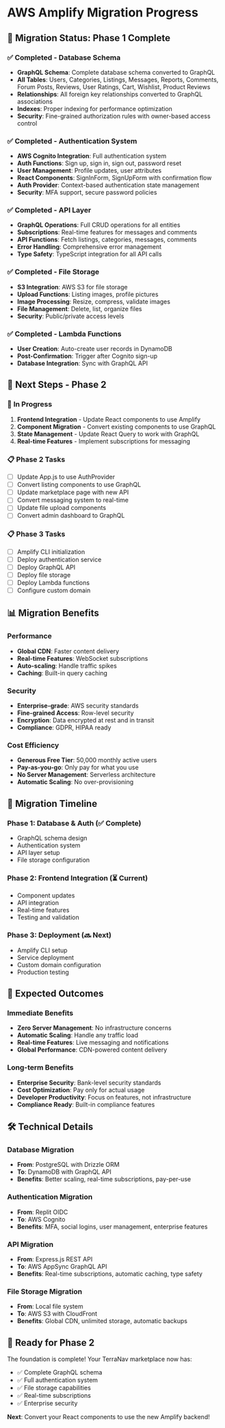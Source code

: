 # AWS Amplify Migration Progress

## 🚀 Migration Status: **Phase 1 Complete**

### ✅ **Completed - Database Schema**
- **GraphQL Schema**: Complete database schema converted to GraphQL
- **All Tables**: Users, Categories, Listings, Messages, Reports, Comments, Forum Posts, Reviews, User Ratings, Cart, Wishlist, Product Reviews
- **Relationships**: All foreign key relationships converted to GraphQL associations
- **Indexes**: Proper indexing for performance optimization
- **Security**: Fine-grained authorization rules with owner-based access control

### ✅ **Completed - Authentication System**
- **AWS Cognito Integration**: Full authentication system
- **Auth Functions**: Sign up, sign in, sign out, password reset
- **User Management**: Profile updates, user attributes
- **React Components**: SignInForm, SignUpForm with confirmation flow
- **Auth Provider**: Context-based authentication state management
- **Security**: MFA support, secure password policies

### ✅ **Completed - API Layer**
- **GraphQL Operations**: Full CRUD operations for all entities
- **Subscriptions**: Real-time features for messages and comments
- **API Functions**: Fetch listings, categories, messages, comments
- **Error Handling**: Comprehensive error management
- **Type Safety**: TypeScript integration for all API calls

### ✅ **Completed - File Storage**
- **S3 Integration**: AWS S3 for file storage
- **Upload Functions**: Listing images, profile pictures
- **Image Processing**: Resize, compress, validate images
- **File Management**: Delete, list, organize files
- **Security**: Public/private access levels

### ✅ **Completed - Lambda Functions**
- **User Creation**: Auto-create user records in DynamoDB
- **Post-Confirmation**: Trigger after Cognito sign-up
- **Database Integration**: Sync with GraphQL API

## 🔧 **Next Steps - Phase 2**

### 🚧 **In Progress**
1. **Frontend Integration** - Update React components to use Amplify
2. **Component Migration** - Convert existing components to use GraphQL
3. **State Management** - Update React Query to work with GraphQL
4. **Real-time Features** - Implement subscriptions for messaging

### 📋 **Phase 2 Tasks**
- [ ] Update App.js to use AuthProvider
- [ ] Convert listing components to use GraphQL
- [ ] Update marketplace page with new API
- [ ] Convert messaging system to real-time
- [ ] Update file upload components
- [ ] Convert admin dashboard to GraphQL

### 📋 **Phase 3 Tasks**
- [ ] Amplify CLI initialization
- [ ] Deploy authentication service
- [ ] Deploy GraphQL API
- [ ] Deploy file storage
- [ ] Deploy Lambda functions
- [ ] Configure custom domain

## 📊 **Migration Benefits**

### **Performance**
- **Global CDN**: Faster content delivery
- **Real-time Features**: WebSocket subscriptions
- **Auto-scaling**: Handle traffic spikes
- **Caching**: Built-in query caching

### **Security**
- **Enterprise-grade**: AWS security standards
- **Fine-grained Access**: Row-level security
- **Encryption**: Data encrypted at rest and in transit
- **Compliance**: GDPR, HIPAA ready

### **Cost Efficiency**
- **Generous Free Tier**: 50,000 monthly active users
- **Pay-as-you-go**: Only pay for what you use
- **No Server Management**: Serverless architecture
- **Automatic Scaling**: No over-provisioning

## 🔄 **Migration Timeline**

### **Phase 1**: Database & Auth (✅ Complete)
- GraphQL schema design
- Authentication system
- API layer setup
- File storage configuration

### **Phase 2**: Frontend Integration (⏳ Current)
- Component updates
- API integration
- Real-time features
- Testing and validation

### **Phase 3**: Deployment (🔜 Next)
- Amplify CLI setup
- Service deployment
- Custom domain configuration
- Production testing

## 🎯 **Expected Outcomes**

### **Immediate Benefits**
- **Zero Server Management**: No infrastructure concerns
- **Automatic Scaling**: Handle any traffic load
- **Real-time Features**: Live messaging and notifications
- **Global Performance**: CDN-powered content delivery

### **Long-term Benefits**
- **Enterprise Security**: Bank-level security standards
- **Cost Optimization**: Pay only for actual usage
- **Developer Productivity**: Focus on features, not infrastructure
- **Compliance Ready**: Built-in compliance features

## 🛠️ **Technical Details**

### **Database Migration**
- **From**: PostgreSQL with Drizzle ORM
- **To**: DynamoDB with GraphQL API
- **Benefits**: Better scaling, real-time subscriptions, pay-per-use

### **Authentication Migration**
- **From**: Replit OIDC
- **To**: AWS Cognito
- **Benefits**: MFA, social logins, user management, enterprise features

### **API Migration**
- **From**: Express.js REST API
- **To**: AWS AppSync GraphQL API
- **Benefits**: Real-time subscriptions, automatic caching, type safety

### **File Storage Migration**
- **From**: Local file system
- **To**: AWS S3 with CloudFront
- **Benefits**: Global CDN, unlimited storage, automatic backups

## 🚀 **Ready for Phase 2**

The foundation is complete! Your TerraNav marketplace now has:
- ✅ Complete GraphQL schema
- ✅ Full authentication system
- ✅ File storage capabilities
- ✅ Real-time subscriptions
- ✅ Enterprise security

**Next**: Convert your React components to use the new Amplify backend!